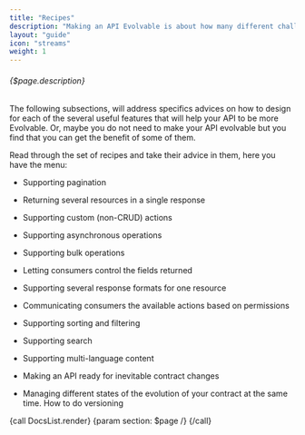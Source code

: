 ```yaml
---
title: "Recipes"
description: "Making an API Evolvable is about how many different challenges are designed or implemented when we build it. Maybe you do not need to solve all of them for your case. In this section, we will provide some individual recipes on how to address each of this facets."
layout: "guide"
icon: "streams"
weight: 1
---
```


<article id="1">

###### {$page.description}

The following subsections, will address specifics advices on how to design for each of the several useful features that will help your API to be more Evolvable. Or, maybe you do not need to make your API evolvable but you find that you can get the benefit of some of them.

Read through the set of recipes and take their advice in them, here you have the menu:

* Supporting pagination

* Returning several resources in a single response

* Supporting custom (non-CRUD) actions

* Supporting asynchronous operations

* Supporting bulk operations

* Letting consumers control the fields returned

* Supporting several response formats for one resource

* Communicating consumers the available actions based on permissions

* Supporting sorting and filtering

* Supporting search

* Supporting multi-language content

* Making an API ready for inevitable contract changes

* Managing different states of the evolution of your contract at the same time. How to do versioning

{call DocsList.render}
	{param section: $page /}
{/call}

</article>
